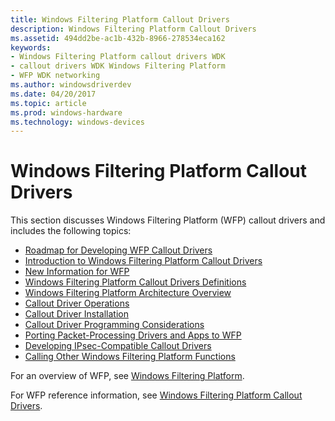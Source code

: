 ```yaml
---
title: Windows Filtering Platform Callout Drivers
description: Windows Filtering Platform Callout Drivers
ms.assetid: 494dd2be-ac1b-432b-8966-278534eca162
keywords:
- Windows Filtering Platform callout drivers WDK
- callout drivers WDK Windows Filtering Platform
- WFP WDK networking
ms.author: windowsdriverdev
ms.date: 04/20/2017
ms.topic: article
ms.prod: windows-hardware
ms.technology: windows-devices
---
```


# Windows Filtering Platform Callout Drivers


This section discusses Windows Filtering Platform (WFP) callout drivers and includes the following topics:

-   [Roadmap for Developing WFP Callout Drivers](roadmap-for-developing-wfp-callout-drivers.md)
-   [Introduction to Windows Filtering Platform Callout Drivers](introduction-to-windows-filtering-platform-callout-drivers.md)
-   [New Information for WFP](new-information-for-wfp.md)
-   [Windows Filtering Platform Callout Drivers Definitions](wfp-callout-drivers-definitions.md)
-   [Windows Filtering Platform Architecture Overview](windows-filtering-platform-architecture-overview.md)
-   [Callout Driver Operations](callout-driver-operations.md)
-   [Callout Driver Installation](callout-driver-installation.md)
-   [Callout Driver Programming Considerations](callout-driver-programming-considerations.md)
-   [Porting Packet-Processing Drivers and Apps to WFP](porting-packet-processing-drivers-and-apps-to-wfp.md)
-   [Developing IPsec-Compatible Callout Drivers](developing-ipsec-compatible-callout-drivers.md)
-   [Calling Other Windows Filtering Platform Functions](calling-other-windows-filtering-platform-functions.md)

For an overview of WFP, see [Windows Filtering Platform](https://msdn.microsoft.com/library/windows/desktop/aa366510).

For WFP reference information, see [Windows Filtering Platform Callout Drivers](https://msdn.microsoft.com/library/windows/hardware/ff571067).

 

 





